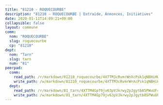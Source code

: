 ```yaml
---
title: "81210 - ROQUECOURBE"
description: "81210 - ROQUECOURBE | Entraide, Annonces, Initiatives"
date: 2020-01-11T14:09:21+09:00
collapsible: false
layout: commune
comm:
  nom: "ROQUECOURBE"
  slug: roquecourbe
  cp: "81210"
dept:
  nom: "Tarn"
  slug: tarn
  num: "81"
peerpad:
  comm:
    read_path: /r/markdown/81210_roquecourbe/4XTTM3cRvmrWnXcPsk1qNBHiHWHuGZCpjeS4wUdNP7kB7aShM
    write_path: /w/markdown/81210_roquecourbe/4XTTM3cRvmrWnXcPsk1qNBHiHWHuGZCpjeS4wUdNP7kB7aShM-K3TgUB7utrLhm73HxdRgGKCMjiuoAxA7NqiRX3Xn5kzCwQFpVetWPaE3BHh8B72QB6urbepHB49iA4Mn4nJpHP3BU9eBGGx4byuyAgv5zLU4wFtEKw7DGWWnqWGNndbcnasZMq2P
  dept:
    read_path: /r/markdown/81_tarn/4XTTM4Gp79jv63pVJkrwy2pJgytb85PWuUF46qZV3RNcf9bTY
    write_path: /w/markdown/81_tarn/4XTTM4Gp79jv63pVJkrwy2pJgytb85PWuUF46qZV3RNcf9bTY-K3TgUQULAfYZTaNEYQn663imu6tLJ5XUSYV3bG6y2QwZHe2hiw5KiHgnyL8wpzhjjRKSLQVjHCuMHvPTtVgD4tm7BFQTVwqLNiZgb8d93Riu34VNq5t6eFocUS5Ezct8i9MJtUHQ
---
```


